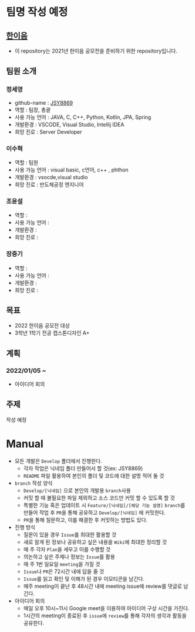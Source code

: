 # 팀명 작성 예정
## [한이음](https://www.hanium.or.kr/portal/hanium/mainOverview.do)
- 이 repository는 2021년 한이음 공모전을 준비하기 위한 repository입니다.
## 팀원 소개
### 정세영
- github-name : [JSY8869](https://github.com/JSY8869)
- 역할 : 팀장, 총괄
- 사용 가능 언어 : JAVA, C, C++, Python, Kotlin, JPA, Spring
- 개발환경 : VSCODE, Visual Studio, Intellij IDEA
- 희망 진로 : Server Developer
### 이수혁
- 역할 : 팀원
- 사용 가능 언어 : visual basic, c언어, c++ , phthon 
- 개발환경 : vsocde,visual studio
- 희망 진로 : 반도체공정 엔지니어
### 조윤설
- 역할 : 
- 사용 가능 언어 : 
- 개발환경 : 
- 희망 진로 : 
### 장중기
- 역할 : 
- 사용 가능 언어 : 
- 개발환경 : 
- 희망 진로 : 
## 목표
- 2022 한이음 공모전 대상
- 3학년 1학기 전공 캡스톤디자인 A+
## 계획
### 2022/01/05 ~
- 아이디어 회의
## 주제
작성 예정
# Manual
- 모든 개발은 `Develop` 폴더에서 진행한다.
  - 각자 작업은 닉네임 폴더 만들어서 할 것(ex: JSY8869)
  - `README` 파일 활용하여 본인의 폴더 및 코드에 대한 설명 적어 둘 것
- `branch` 작성 양식
  - `Develop/[닉네임]` 으로 본인의 개발용 `branch`사용
  - 커밋 할 때 불필요한 파일 제외하고 소스 코드만 커밋 할 수 있도록 할 것
  - 특별한 기능 혹은 업데이트 시 `Feature/[닉네임]/[해당 기능 설명]` `branch`를 만들어 작업 후 `PR`을 통해 공유하고 `Develop/[닉네임]` 에 커밋한다.
  - `PR`을 통해 질문하고, 이를 해결한 후 커밋하는 방법도 있다.
- 진행 방식
  - 질문이 있을 경우 `Issue`를 최대한 활용할 것
  - 새로 알게 된 정보나 공유하고 싶은 내용을 `Wiki`에 최대한 정리할 것
  - 매 주 각자 `Plan`을 세우고 이를 수행할 것
  - 의논하고 싶은 주제나 정보는 `Issue`를 활용
  - 매 주 1번 일요일 `meeting`을 가질 것
  - `Issue`나 `PR`은 72시간 내에 답을 줄 것
  - `Issue`를 읽고 확인 및 이해가 된 경우 이모티콘을 남긴다.
  - 매주 meeting이 끝난 후 48시간 내에 meeting issue에 review를 댓글로 남긴다.
- 아이디어 회의
  - 매일 오후 10시~11시 Google meet을 이용하여 아이디어 구상 시간을 가진다.
  - 1시간의 meeting이 종료된 후 `issue`에 `review`를 통해 각자의 생각과 활동을 공유한다.
